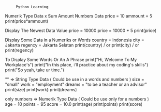          Python Learning
Numerik Type Data x Sum Amount Numbers Data
price = 10
ammount = 5
print(price*ammount)

Display The Newest Data Value 
price = 10000
price = 10000 * 5
print(price)

Display Some Data in a Numeriks or Words
country = Indonesia
city = Jakarta 
regency = Jakarta Selatan 
print(country) / or
print(city) / or
print(regency)

To Display Some Words Or An A Phrase
print("Hi, Welcome To My Workplace's")
print("In this place, i'll practice about my coding's skills")
print("So yeah, take ur time.")

"" => String Type Data ( Could be use in a words and numbers )
size = "small"
work = "employment"
dreams = "to be a teacher or an advisor"
print(size)
print(work)
print(dreams)

only numbers => Numerik Type Data ( Could be use only for a numbers )
age = 10
points = 95
score = 10.0
print(age)
print(points)
print(score)
